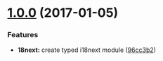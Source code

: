 <a name="1.0.0"></a>
# [1.0.0](https://github.com/TylorS/typed-i18next/compare/96cc3b2...v1.0.0) (2017-01-05)


### Features

* **18next:** create typed i18next module ([96cc3b2](https://github.com/TylorS/typed-i18next/commit/96cc3b2))



